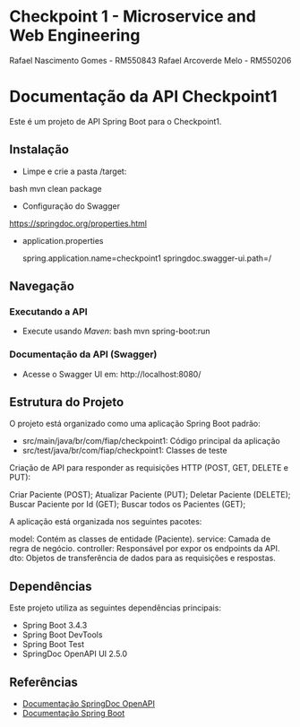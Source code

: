 # Checkpoint 1 - Microservice and Web Engineering
Rafael Nascimento Gomes - RM550843
Rafael Arcoverde Melo - RM550206


# Documentação da API Checkpoint1

Este é um projeto de API Spring Boot para o Checkpoint1.

## Instalação

* Limpe e crie a pasta /target:

bash
mvn clean package


* Configuração do Swagger

https://springdoc.org/properties.html
- application.properties
    
    
    spring.application.name=checkpoint1
    springdoc.swagger-ui.path=/
    

## Navegação
### Executando a API
* Execute usando *Maven*:
bash
mvn spring-boot:run


### Documentação da API (Swagger)
- Acesse o Swagger UI em: http://localhost:8080/

## Estrutura do Projeto
O projeto está organizado como uma aplicação Spring Boot padrão:
- src/main/java/br/com/fiap/checkpoint1: Código principal da aplicação
- src/test/java/br/com/fiap/checkpoint1: Classes de teste


Criação de API para responder as requisições HTTP (POST, GET, DELETE e PUT):

Criar Paciente (POST);
Atualizar Paciente (PUT);
Deletar Paciente (DELETE);
Buscar Paciente por Id (GET);
Buscar todos os Pacientes (GET);

A aplicação está organizada nos seguintes pacotes:

model: Contém as classes de entidade (Paciente).
service: Camada de regra de negócio.
controller: Responsável por expor os endpoints da API.
dto: Objetos de transferência de dados para as requisições e respostas.

## Dependências
Este projeto utiliza as seguintes dependências principais:
- Spring Boot 3.4.3
- Spring Boot DevTools
- Spring Boot Test
- SpringDoc OpenAPI UI 2.5.0

## Referências
- [Documentação SpringDoc OpenAPI](https://springdoc.org/)
- [Documentação Spring Boot](https://spring.io/projects/spring-boot)
